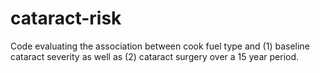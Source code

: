 # cataract-risk

Code evaluating the association between cook fuel type and (1) baseline cataract severity as well as (2) cataract surgery over a 15 year period.
